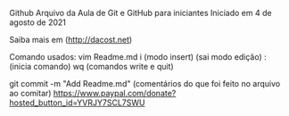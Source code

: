 Github
Arquivo da Aula de Git e GitHub para iniciantes
Iniciado em 4 de agosto de 2021

Saiba mais em (http://dacost.net)


Comando usados:
vim Readme.md
i (modo insert)
<esc> (sai modo edição)
: (inicia comando)
wq (comandos write e quit)

git commit -m "Add Readme.md" (comentários do que foi feito no arquivo ao comitar)
https://www.paypal.com/donate?hosted_button_id=YVRJY7SCL7SWU

